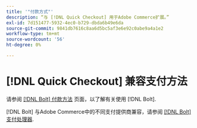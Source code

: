 ```yaml
---
title: '"付款方式"'
description: “与 [!DNL Quick Checkout] 用于Adobe Commerce扩展。”
exl-id: 7d151477-5932-4ec0-b729-dbda6b49e6da
source-git-commit: 9841db7616c8aa6d5bc5af3e6e92c0abe9a4a1e2
workflow-type: tm+mt
source-wordcount: '56'
ht-degree: 0%

---
```


# [!DNL Quick Checkout] 兼容支付方法

请参阅 [[!DNL Bolt] 付款方法](https://help.bolt.com/shoppers/guides/checkout/update-payment-method) 页面，以了解有关使用 [!DNL Bolt].

[!DNL Bolt] 与Adobe Commerce中的不同支付提供商兼容，请参阅 [[!DNL Bolt] 支付处理器](https://help.bolt.com/merchants/guides/merchant-setup/checkout/processor-guides/).
